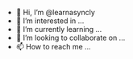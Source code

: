 - 👋 Hi, I’m @learnasyncly
- 👀 I’m interested in ...
- 🌱 I’m currently learning ...
- 💞️ I’m looking to collaborate on ...
- 📫 How to reach me ...

<!---
learnasyncly/learnasyncly is a ✨ special ✨ repository because its `README.md` (this file) appears on your GitHub profile.
You can click the Preview link to take a look at your changes.
--->
